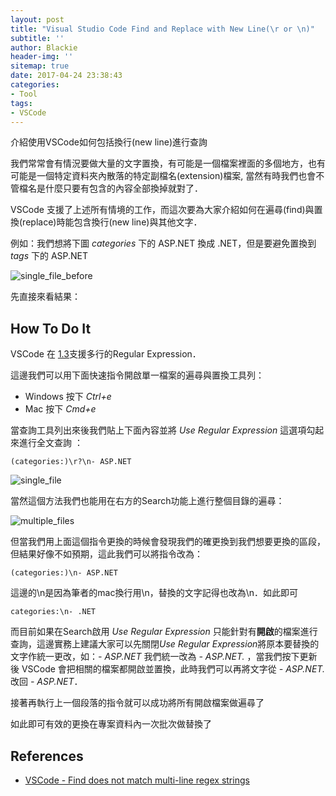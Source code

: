 ```yaml
---
layout: post
title: "Visual Studio Code Find and Replace with New Line(\r or \n)"
subtitle: ''
author: Blackie
header-img: ''
sitemap: true
date: 2017-04-24 23:38:43
categories:
- Tool
tags:
- VSCode
---
```


介紹使用VSCode如何包括換行(new line)進行查詢

<!-- More -->

我們常常會有情況要做大量的文字置換，有可能是一個檔案裡面的多個地方，也有可能是一個特定資料夾內散落的特定副檔名(extension)檔案, 當然有時我們也會不管檔名是什麼只要有包含的內容全部換掉就對了．

VSCode 支援了上述所有情境的工作，而這次要為大家介紹如何在遍尋(find)與置換(replace)時能包含換行(new line)與其他文字．

例如：我們想將下圖 *categories* 下的 ASP.NET 換成 .NET，但是要避免置換到 *tags* 下的 ASP.NET

![single_file_before](single_file_before.png)

先直接來看結果：

## How To Do It ##

VSCode 在 [1.3](https://code.visualstudio.com/updates/June_2016#_multiline-find)支援多行的Regular Expression．

這邊我們可以用下面快速指令開啟單一檔案的遍尋與置換工具列：

- Windows 按下 *Ctrl+e*
- Mac 按下 *Cmd+e*

當查詢工具列出來後我們貼上下面內容並將 *Use Regular Expression* 這選項勾起來進行全文查詢 ：

    (categories:)\r?\n- ASP.NET

![single_file](single_file.png)

當然這個方法我們也能用在右方的Search功能上進行整個目錄的遍尋：

![multiple_files](multiple_files.png)

但當我們用上面這個指令更換的時候會發現我們的確更換到我們想要更換的區段，但結果好像不如預期，這此我們可以將指令改為：

    (categories:)\n- ASP.NET

這邊的\n是因為筆者的mac換行用\n，替換的文字記得也改為\n．如此即可

    categories:\n- .NET

而目前如果在Search啟用 *Use Regular Expression* 只能針對有**開啟**的檔案進行查詢，這邊實務上建議大家可以先關閉*Use Regular Expression*將原本要替換的文字作統一更改，如：*- ASP.NET* 我們統一改為 *- ASP.NET.* ，當我們按下更新後 VSCode 會把相關的檔案都開啟並置換，此時我們可以再將文字從 *- ASP.NET.* 改回 *- ASP.NET*．

接著再執行上一個段落的指令就可以成功將所有開啟檔案做遍尋了

如此即可有效的更換在專案資料內一次批次做替換了

## References ##

- [VSCode - Find does not match multi-line regex strings](https://github.com/Microsoft/vscode/issues/313)